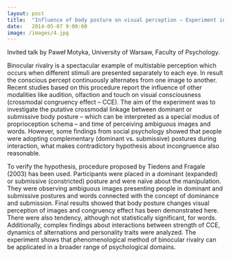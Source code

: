 ```yaml
---
layout: post
title:  "Influence of body posture on visual perception – Experiment in binocular rivalry paradigm"
date:   2014-05-07 9:00:00
image: /images/4.jpg
---
```


Invited talk by Paweł Motyka, University of Warsaw, Faculty of Psychology.

Binocular rivalry is a spectacular example of multistable perception which occurs when different stimuli are presented separately to each eye. In result the conscious percept continuously alternates from one image to another.  Recent studies based on this procedure  report the influence of other modalities like audition, olfaction and touch on visual consciousness (crossmodal congruency effect – CCE).  The aim of the experiment was to investigate the putative crossmodal linkage between dominant or submissive body posture – which can be interpreted as a special modus of proprioception schema – and time of perceiving ambiguous images and words. However, some findings from social psychology showed that people were adopting complementary (dominant vs. submissive) postures during interaction, what makes contradictory hypothesis about incongruence also reasonable.

To verify the hypothesis, procedure proposed by Tiedens and Fragale (2003) has been used. Participants were placed in a dominant (expanded) or submissive (constricted) posture and were naïve about the manipulation. They were observing ambiguous images presenting people in dominant and submissive postures and words connected with the concept of dominance and submission. Final results showed that body posture changes visual perception of images and congruency effect has been demonstrated here. There were also tendency, although not statistically significant, for words. Additionally, complex findings about interactions between strength of CCE, dynamics of alternations and personality traits were analyzed. The experiment shows that phenomenological method of binocular rivalry can be applicated in a broader range of psychological domains.
